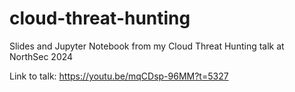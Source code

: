 # cloud-threat-hunting
Slides and Jupyter Notebook from my Cloud Threat Hunting talk at NorthSec 2024

Link to talk: https://youtu.be/mqCDsp-96MM?t=5327
